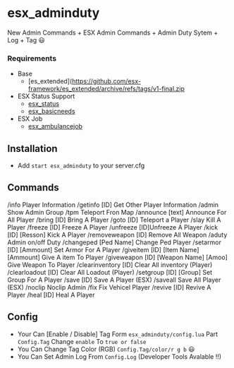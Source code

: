 # esx_adminduty
New Admin Commands + ESX Admin Commands  + Admin Duty Sytem + Log + Tag 😃
### Requirements
* Base
  * [es_extended](https://github.com/esx-framework/es_extended/archive/refs/tags/v1-final.zip
* ESX Status Support
  * [esx_status](https://github.com/ESX-Org/esx_status)
  * [esx_basicneeds](https://github.com/esx-framework/esx_basicneeds)
* ESX Job
  * [esx_ambulancejob](https://github.com/esx-framework/esx_ambulancejob)
## Installation
- Add `start esx_adminduty` to your server.cfg  

## Commands
/info Player Information
/getinfo [ID] Get Other Player Information
/admin Show Admin Group
/tpm Teleport Fron Map
/announce [text] Announce For All Player
/bring [ID] Bring A Player
/goto [ID] Teleport a Player
/slay Kill A Player
/freeze [ID] Freeze A Player
/unfreeze [ID]Unfreeze A Player
/kick [ID] [Resson] Kick A Player
/removeweapon [ID] Remove All Weapon
/aduty Admin on/off Duty
/changeped [Ped Name] Change Ped Player
/setarmor [ID] [Ammount] Set Armor For A Player
/giveitem [ID] [Item Name] [Ammount] Give A item To Player
/giveweapon [ID] [Weapon Name] [Amoo] Give Weapon To Player
/clearinventory [ID] Clear All inventory (Player)
/clearloadout [ID] Clear All Loadout (Player)
/setgroup [ID] [Group] Set Group For A Player
/save [ID] Save A Player (ESX)
/saveall Save All Player (ESX)
/noclip Noclip Admin
 /fix Fix Vehicel Player
 /revive [ID] Revive A Player
 /heal [ID] Heal A Player
 
 
## Config
- Your Can [Enable / Disable] Tag Form `esx_adminduty/config.lua` Part `Config.Tag` Change `enable` To `true or false`
- You Can Change Tag Color (RGB) `Config.Tag/color/r g b` 😃
- You Can Set Admin Log From `Config.Log` (Developer Tools Avalable !!) 
